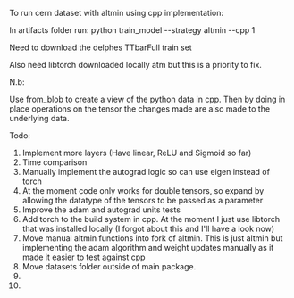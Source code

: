 To run cern dataset with altmin using cpp implementation:

In artifacts folder run: python train_model --strategy altmin --cpp 1

Need to download the delphes TTbarFull train set

Also need libtorch downloaded locally atm but this is a priority to fix.

N.b:

Use from_blob to create a view of the python data in cpp. Then by doing in place operations on the tensor the changes made are also made to the underlying data. 
		
Todo:

1) Implement more layers (Have linear, ReLU and Sigmoid so far)
2) Time comparison 
3) Manually implement the autograd logic so can use eigen instead of torch 
4) At the moment code only works for double tensors, so expand by allowing the datatype of the tensors to be passed as a parameter 
5) Improve the adam and autograd units tests 
6) Add torch to the build system in cpp. At the moment I just use libtorch that was installed locally (I forgot about this and I'll have a look now)
7) Move manual altmin functions into fork of altmin. This is just altmin but implementing the adam algorithm and weight updates manually as it made it easier to test against cpp
8) Move datasets folder outside of main package.
9)
10)
